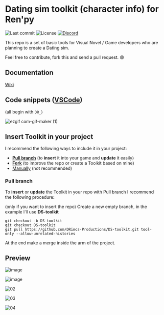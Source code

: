 # Dating sim toolkit (character info) for Ren'py

![Last commit](https://img.shields.io/github/last-commit/DonRP/DS-toolkit)
![License](https://img.shields.io/github/license/DonRP/DS-toolkit)
<span class="discord">
<a href="https://discord.gg/5UFPjP9" title="Discord"><img src="https://img.shields.io/discord/688162156151439536" alt="Discord" /></a>

This repo is a set of basic tools for Visual Novel / Game developers who are planning to create a Dating sim.


Feel free to contribute, fork this and send a pull request. 😄

## Documentation

[Wiki](https://github.com/DRincs-Productions/DS-toolkit/wiki)

## Code snippets ([VSCode](https://code.visualstudio.com/))
(all begin with `DR_`)

![ezgif com-gif-maker (1)](https://user-images.githubusercontent.com/67595890/179365279-0d0b6d45-0048-4a0d-8c6d-9571b9c328f4.gif)



## Insert Toolkit in your project

I recommend the following ways to include it in your project:

- [**Pull branch**](#pull-branch) (to **insert** it into your game and **update** it easily)
- [**Fork**](https://docs.github.com/en/get-started/quickstart/fork-a-repo) (to improve the repo or create a Toolkit based on mine)
- [Manually](https://github.com/DRincs-Productions/DS-toolkit/releases) (not recommended)


### Pull branch

To **insert** or **update** the Toolkit in your repo with Pull branch I recommend the following procedure:

(only if you want to insert the repo) Create a new empty branch, in the example I'll use **DS-toolkit**

```shell
git checkout -b DS-toolkit
git checkout DS-toolkit
git pull https://github.com/DRincs-Productions/DS-toolkit.git tool-only --allow-unrelated-histories

```

At the end make a merge inside the arm of the project.


## Preview

![image](https://user-images.githubusercontent.com/67595890/198900451-6b379a7b-5e0a-4a81-a397-a3f0328a34b6.png)

![image](https://user-images.githubusercontent.com/67595890/198900475-87def00c-8291-4d68-9235-4fdc1333967b.png)

![02](https://user-images.githubusercontent.com/67595890/181107510-c6affb34-1310-4100-8975-a16cc3645c76.png "Characters statistics and ability")

![03](https://user-images.githubusercontent.com/67595890/181107522-d255666e-9b96-4aa8-93a9-a09d3320b47e.png "Clothes management")

![04](https://user-images.githubusercontent.com/67595890/181107533-777b0a13-7ac9-49d7-be8f-86d81164f564.png "Timed menu")





